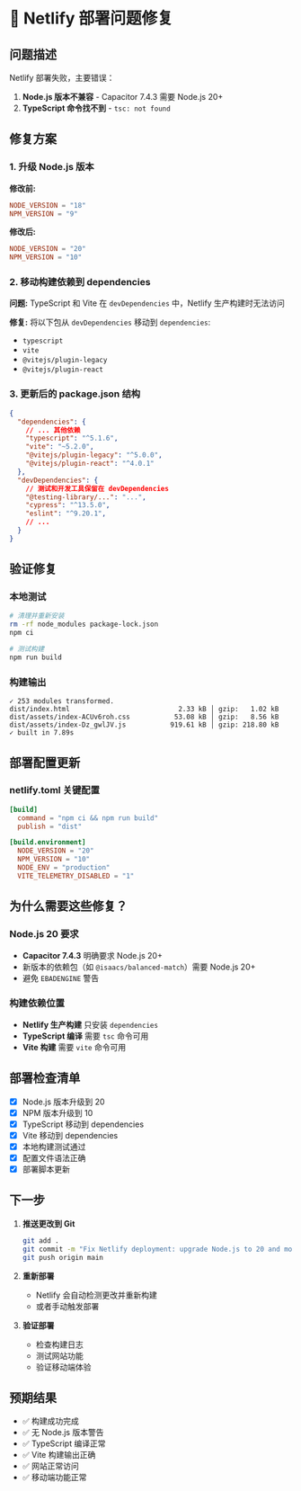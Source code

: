 # 🔧 Netlify 部署问题修复

## 问题描述

Netlify 部署失败，主要错误：
1. **Node.js 版本不兼容** - Capacitor 7.4.3 需要 Node.js 20+
2. **TypeScript 命令找不到** - `tsc: not found`

## 修复方案

### 1. 升级 Node.js 版本

**修改前:**
```toml
NODE_VERSION = "18"
NPM_VERSION = "9"
```

**修改后:**
```toml
NODE_VERSION = "20"
NPM_VERSION = "10"
```

### 2. 移动构建依赖到 dependencies

**问题:** TypeScript 和 Vite 在 `devDependencies` 中，Netlify 生产构建时无法访问

**修复:** 将以下包从 `devDependencies` 移动到 `dependencies`:
- `typescript`
- `vite`
- `@vitejs/plugin-legacy`
- `@vitejs/plugin-react`

### 3. 更新后的 package.json 结构

```json
{
  "dependencies": {
    // ... 其他依赖
    "typescript": "^5.1.6",
    "vite": "~5.2.0",
    "@vitejs/plugin-legacy": "^5.0.0",
    "@vitejs/plugin-react": "^4.0.1"
  },
  "devDependencies": {
    // 测试和开发工具保留在 devDependencies
    "@testing-library/...": "...",
    "cypress": "^13.5.0",
    "eslint": "^9.20.1",
    // ...
  }
}
```

## 验证修复

### 本地测试
```bash
# 清理并重新安装
rm -rf node_modules package-lock.json
npm ci

# 测试构建
npm run build
```

### 构建输出
```
✓ 253 modules transformed.
dist/index.html                           2.33 kB │ gzip:   1.02 kB
dist/assets/index-ACUv6roh.css           53.08 kB │ gzip:   8.56 kB
dist/assets/index-Dz_gwlJV.js           919.61 kB │ gzip: 218.80 kB
✓ built in 7.89s
```

## 部署配置更新

### netlify.toml 关键配置
```toml
[build]
  command = "npm ci && npm run build"
  publish = "dist"

[build.environment]
  NODE_VERSION = "20"
  NPM_VERSION = "10"
  NODE_ENV = "production"
  VITE_TELEMETRY_DISABLED = "1"
```

## 为什么需要这些修复？

### Node.js 20 要求
- **Capacitor 7.4.3** 明确要求 Node.js 20+
- 新版本的依赖包（如 `@isaacs/balanced-match`）需要 Node.js 20+
- 避免 `EBADENGINE` 警告

### 构建依赖位置
- **Netlify 生产构建** 只安装 `dependencies`
- **TypeScript 编译** 需要 `tsc` 命令可用
- **Vite 构建** 需要 `vite` 命令可用

## 部署检查清单

- [x] Node.js 版本升级到 20
- [x] NPM 版本升级到 10
- [x] TypeScript 移动到 dependencies
- [x] Vite 移动到 dependencies
- [x] 本地构建测试通过
- [x] 配置文件语法正确
- [x] 部署脚本更新

## 下一步

1. **推送更改到 Git**
   ```bash
   git add .
   git commit -m "Fix Netlify deployment: upgrade Node.js to 20 and move build deps"
   git push origin main
   ```

2. **重新部署**
   - Netlify 会自动检测更改并重新构建
   - 或者手动触发部署

3. **验证部署**
   - 检查构建日志
   - 测试网站功能
   - 验证移动端体验

## 预期结果

- ✅ 构建成功完成
- ✅ 无 Node.js 版本警告
- ✅ TypeScript 编译正常
- ✅ Vite 构建输出正确
- ✅ 网站正常访问
- ✅ 移动端功能正常
